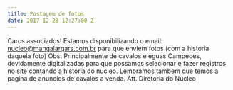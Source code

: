 ```yaml
---
title: Postagem de fotos
date: 2017-12-28 12:27:00 Z
---
```


Caros associados! 
                      Estamos disponibilizando o email: nucleo@mangalargars.com.br para que enviem fotos (com a historia daquela foto) Obs: Principalmente de cavalos e eguas Campeoes, devidamente digitalizadas para que possamos selecionar e fazer registros no site contando a historia do nucleo. Lembramos tambem que temos a pagina de anuncios de cavalos a venda.
Att.
Diretoria do Nucleo